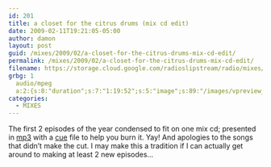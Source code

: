 ```yaml
---
id: 201
title: a closet for the citrus drums (mix cd edit)
date: 2009-02-11T19:21:05-05:00
author: damon
layout: post
guid: /mixes/2009/02/a-closet-for-the-citrus-drums-mix-cd-edit/
permalink: /mixes/2009/02/a-closet-for-the-citrus-drums-mix-cd-edit/
filename: https://storage.cloud.google.com/radioslipstream/radio/mixes/2009cd1.mp3
grbg: 1
  audio/mpeg
  a:2:{s:8:"duration";s:7:"1:19:52";s:5:"image";s:89:"/images/vpreview_center.png";}
categories:
  - MIXES
---
```


The first 2 episodes of the year condensed to fit on one mix cd; presented in [mp3](https://storage.cloud.google.com/radioslipstream/radio/mixes/2009cd1.mp3) with a [cue](https://storage.cloud.google.com/radioslipstream/radio/mixes/2009cd1.cue) file to help you burn it. Yay! And apologies to the songs that didn’t make the cut. I may make this a tradition if I can actually get around to making at least 2 new episodes…
